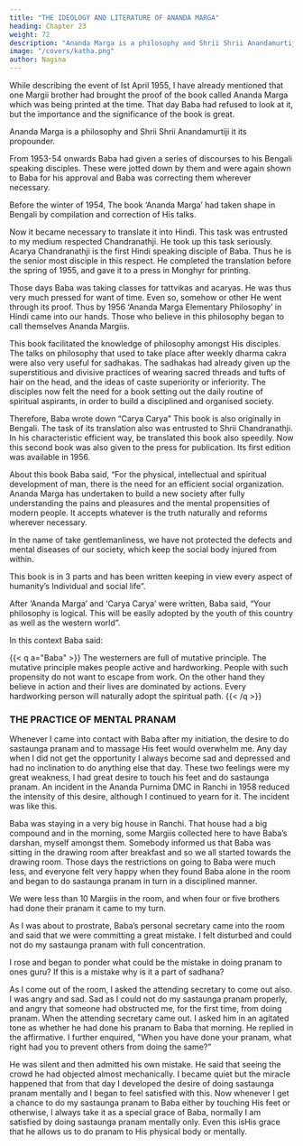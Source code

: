 ```yaml
---
title: "THE IDEOLOGY AND LITERATURE OF ANANDA MARGA"
heading: Chapter 23
weight: 72
description: "Ananda Marga is a philosophy and Shrii Shrii Anandamurtiji it its propounder"
image: "/covers/katha.png"
author: Nagina
---
```



While describing the event of Ist April 1955, I have already mentioned that one
Margii brother had brought the proof of the book called Ananda Marga which was being
printed at the time. That day Baba had refused to look at it, but the importance and the
significance of the book is great. 

Ananda Marga is a philosophy and Shrii Shrii Anandamurtiji it its propounder.

<!-- This is the most powerful philosophical treatise of modern times.

So far we were doing pracar on the basis of telling people what we had heard from Baba. But the necessity of a book of philosophy was becoming more and more evident. -->

From 1953-54 onwards Baba had given a series of discourses to his Bengali speaking disciples. These were jotted down by them and were again shown to Baba for his approval and Baba was correcting them wherever necessary.

Before the winter of 1954, The book ‘Ananda Marga’ had taken shape in Bengali by compilation and correction of His talks. 

Now it became necessary to translate it into Hindi. This task was entrusted to my medium
respected Chandranathji. He took up this task seriously. Acarya Chandranathji is the
first Hindi speaking disciple of Baba. Thus he is the senior most disciple in this respect.
He completed the translation before the spring of 1955, and gave it to a press in
Monghyr for printing.

Those days Baba was taking classes for tattvikas and acaryas. He was thus very much pressed for want of time. Even so, somehow or other He went through its proof. Thus by 1956 ‘Ananda Marga Elementary Philosophy’ in Hindi came into our hands. Those who believe in this philosophy began to call themselves Ananda Margiis.

This book facilitated the knowledge of philosophy amongst His disciples. The talks on philosophy that used to take place after weekly dharma cakra were also very useful for sadhakas. The sadhakas had already given up the superstitious and divisive practices of wearing sacred threads and tufts of hair on the head, and the ideas of caste superiority or inferiority. The disciples now felt the need for a book setting out the daily routine of spiritual aspirants, in order to build a disciplined and organised society. 

Therefore, Baba wrote down “Carya Carya” This book is also originally in Bengali. The task of its translation also was entrusted to Shrii Chandranathji. In his characteristic efficient way, be translated this book also speedily. Now this second book was also given to the press for publication. Its first edition was available in 1956.

About this book Baba said, “For the physical, intellectual and spiritual
development of man, there is the need for an efficient social organization. Ananda
Marga has undertaken to build a new society after fully understanding the pains and
pleasures and the mental propensities of modern people. It accepts whatever is the
truth naturally and reforms wherever necessary.

In the name of take gentlemanliness, we have not protected the defects and mental diseases of our society, which keep the social body injured from within. 

This book is in 3 parts and has been written keeping in view every aspect of humanity’s Individual and social life”. 

After ‘Ananda Marga’ and ‘Carya Carya’ were written, Baba said, “Your philosophy is logical. This will be easily adopted by the youth of this country as well as the western world”.

In this context Baba said:

{{< q a="Baba" >}}
The westerners are full of mutative principle. The mutative principle makes people active and hardworking. People with such propensity do not want to escape from work. On the other hand they believe in action and their lives are dominated by actions. Every hardworking person will naturally adopt the spiritual path.
{{< /q >}}

<!-- As the pracar of Ananda Marga advanced Baba was kind enough to give us
further necessary literature at the appropriate time. In order to materialise this
philosophy Baba trained the acaryas.
Salutations to Baba the Inspirer of the Devotees -->

### THE PRACTICE OF MENTAL PRANAM

Whenever I came into contact with Baba after my initiation, the desire to do
sastaunga pranam and to massage His feet would overwhelm me. Any day when I did
not get the opportunity I always become sad and depressed and had no inclination to
do anything else that day. These two feelings were my great weakness, I had great
desire to touch his feet and do sastaunga pranam. An incident in the Ananda Purnima
DMC in Ranchi in 1958 reduced the intensity of this desire, although I continued to
yearn for it. The incident was like this.

Baba was staying in a very big house in Ranchi. That house had a big
compound and in the morning, some Margiis collected here to have Baba’s darshan,
myself amongst them. Somebody informed us that Baba was sitting in the drawing
room after breakfast and so we all started towards the drawing room. Those days the
restrictions on going to Baba were much less, and everyone felt very happy when they
found Baba alone in the room and began to do sastaunga pranam in turn in a
disciplined manner.

We were less than 10 Margiis in the room, and when four or five brothers had
done their pranam it came to my turn. 

As I was about to prostrate, Baba’s personal
secretary came into the room and said that we were committing a great mistake. I felt
disturbed and could not do my sastaunga pranam with full concentration. 

I rose and
began to ponder what could be the mistake in doing pranam to ones guru? If this is a
mistake why is it a part of sadhana?

As I come out of the room, I asked the attending secretary to come out also. I
was angry and sad. Sad as I could not do my sastaunga pranam properly, and angry
that someone had obstructed me, for the first time, from doing pranam. When the
attending secretary came out. I asked him in an agitated tone as whether he had done
his pranam to Baba that morning. He replied in the affirmative.
I further enquired, "When you have done your pranam, what right had you to
prevent others from doing the same?”

He was silent and then admitted his own mistake. He said that seeing the crowd
he had objected almost mechanically. I became quiet but the miracle happened that
from that day I developed the desire of doing sastaunga pranam mentally and I began
to feel satisfied with this. Now whenever I get a chance to do my sastaunga pranam to
Baba either by touching His feet or otherwise, I always take it as a special grace of
Baba, normally I am satisfied by doing sastaunga pranam mentally only. Even this isHis grace that he allows us to do pranam to His physical body or mentally.

